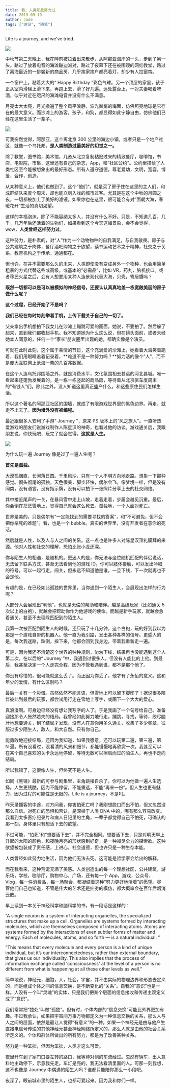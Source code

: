 ```yaml
---
title: 看，人类如此努力过
date: 2019-09-19
author: Jade
tags: ["游记", "随笔"]
---
```


Life is a journey,  and we’ve tried.

<!--more-->

![](https://tva1.sinaimg.cn/large/006y8mN6ly1g75zcc8ttpj32bc0tith2.jpg)

中秋节第二天晚上，我在睡前被拉着出来散步，从阿那亚海岸的一头，走到了另一头。路过了放着电音的海滩蹦迪派对，路过了夜幕下还在被围观的网红教堂，路过了离海最近的一排崭新的商品房，几乎挨家挨户都亮着灯，却少有人拉窗帘。

一个窗户上，粘着大大的“ Happy Birthday ”彩色气球。另一个顶层的家里，孩子正从室内滑梯上滑下来，再跑上去，滑了好几遍。远处露台上，一对夫妻喝着啤酒，似乎对近在咫尺的海滩电音并没有什么不满意。

月亮太大太亮，月光撒遍了整个风平浪静，波光粼粼的海面，仿佛照亮地球是它存在的最大意义。而沙滩上的游客，孩子，和狗，都显得如此宁静自由，仿佛他们已经在这里生活了一辈子。

![](https://tva1.sinaimg.cn/large/006y8mN6ly1g75zr4cdgmj31400u0u0z.jpg)

可我突然觉得，阿那亚，这个离北京 300 公里的海边小镇，或者只是一个地产社区，就像一个乌托邦，**是人类制造过最美好的幻觉之一。**

除了教堂，图书馆，美术馆，几沓从北京复制粘贴过来的精致餐厅，咖啡馆，书店，电影院，市集，这里还有自己的杂志，App，和“社区公约”。公约里描绘了人类社区至今能被想象出的最好形态。所有人遵守道德，尊老爱幼，文明，宽容，博爱，合作，创造。

从某种意义上，他们也做到了。这个”他们“，就是买了房子住在这里的主人们，和成群结队来度个周末，却也能立刻入戏的城市过客。尤其是在这个中秋的月圆之夜，一切都被加上了美好的滤镜。如果你也在这里，很可能会有对”面朝大海，春暖花开“生活的真切渴望。

这样的幸福泡沫，除了不能容纳太多人，并没有什么不好。只是，不知道几百，几千，几万年后还活着的生物们，如果看到这个今天这幅景象，会不会觉得，wow，**人类曾经这样努力过**。

这种努力，是朴素的，对“人”作为一个动物物种的自我满足，与自我敬畏。房子与公共建筑之于肉体，餐厅酒吧购物之于欲望，读书运动艺术之于精神，社交之于关系，教育机构之于传承，通通都在。

但也许，在并不需要那么久的未来，人类即使没有变成另外一个物种，也会用简单粗暴的方式代替这些或高级，或基本的“必需品”，比如 VR，药丸，脑机接口。或者移民火星之后，会有人想要用某种人造景观代替大海，贝壳，寄居蟹吗？

**既然一切都可以是可以被模拟的神经信号，还要认认真真地盖一栋宽敞美丽的房子做什么呢？**

**这个过程，已经开始了不是吗？**

**我们已经在每时每刻举着手机，上传下载关于自己的一切了。**

父亲拿出手机想拍下我女儿在沙滩上蹦跳可爱的画面。她说，不要拍了。然后躲了起来，直到我们都收起手机。我不知道她为什么这么说，但在镜头面前，或者未经她本人同意的，任何一个“家长”朋友圈里出现的她，都确实像是个演员。

可就在此时此刻，这个属于亲情的节日，这个充满爱的沙滩上，她看着大海笑着跑着，我们用眼睛追着记录着，**难道不是一种努力吗？**努力活的像个“人”，而不是庞大互联网上沧海一粟的几百兆数据。

在这个人造乌托邦围墙之外，就是消费水平，文化氛围相去甚远的河北县城。唯一看起来还蓬勃发展着的，是一栋一栋竖起的商品房，等待着从北京驱车度周末的“有钱人”们。除此之外，没人知道这里真正盛产什么，和这些原住民们怎样生活。

所以这个著名的阿那亚社区的围墙，就成了有限游戏世界里的黑色边界。再走，就走不出去了。**因为墙外没有被编程。**

最近跟很多人安利了手游“ Journey ”，原来 PS 版本上的“风之旅人”。一直听热爱游戏的朋友们说游戏制作人陈星汉的神奇，也看过他的访谈。游戏通关后，我跟朋友说，你快玩吧，玩完了就会觉得，**这就是人生。**

![](https://tva1.sinaimg.cn/large/006y8mN6ly1g75zstutcnj31sz0u0kjo.jpg)

为什么玩一遍 Journey 像是过了一遍人生呢？

**首先是孤独。**

大漠孤烟直，长河落日圆。千里风沙，只有一个人不明方向地走路。想象一下那种感觉。彻头彻尾的孤独。天色很美，脚步轻快，偶尔会飞，像梦境一样，但是没有同类，没有语言，没有指示牌，没有可以拍下一张照片分享上去的社交网络。

其中接近尾声的一关，在暴风雪中走上山坡，走着走着，步履会越见沉重。最后，你会倒在茫茫雪地上，觉得自己就会这么死去。孤独地，一个人面对死亡。



世界是美的，只是偶尔有“一定能找到的需要寻找的答案”，和“不可避免，但不会把你杀死的难题”。看，也是一个 bubble。真实的世界里，没有开发者在意你的死活。



然后就是人性，以及人与人之间的关系。这一点也是许多人对陈星汉顶礼膜拜的来源。他对人性和社交的理解，恐怕比张小龙还深。



你与陌生人的相遇，是随机的。更迷人的是，你无法与这位随机匹配的伴侣说话，无法留下联系方式，甚至无法看到他的游戏 ID。你可以肢体接触，可以发出吟唱的符号，可以一起行走，闯关，但永远不知道他是谁。一旦下线，下一次就再也不会是他。



有趣的是，在已经如此孤独的世界里，当你遇到一个陌生人，会展现出怎样的行为呢？



大部分人会展现出“利他”，也就是无偿的帮助和陪伴。越是高级玩家（比如通关 5 次以上的白袍），就越会把帮助你作为他游戏的使命。而越是新手玩家，就越会急着通关，甚至不去理睬匹配到的陌生人。



我第一次被匹配到陌生人的时候，还只玩了十几分钟。这个白袍，玩的好到我以为那是一个游戏自带的机器人。他一直为我引路，发出各种各样的信号。更感人的是，每次我迷路，跌倒，摔下来，他都会回到我身边，带着我重新走一遍。



可是，因为我还不清楚这个世界的种种规则，匆匆下线，结果再也没能遇到这个人第二次。在以后的“ Journey ”中，我遇到过很多人，但没有人能比的上他。到最后，我甚至决定一个人走完全程，因为不管我遇到谁，都不是那个他了。



你没有珍惜的，很可能就这么丢了。而正因为你丢了，他才有了永恒的意义。这和年少的爱情，有什么区别吗？



最后一关有一个彩蛋。虽然依然不能言语，但雪地上可以留下脚印了！据说很多陪伴彼此到最后的玩家，都尝试用行走在雪地上写字，或画下一个大大的爱心。



真浪漫啊。可身边已经没有想让我写字的人了。于是我画了一个句号给自己。准备迎接那令人怅然若失的结局。我曾经如此努力地行走，蹦跳，寻找，等待，绞尽脑汁地想要通关，到了结局才发现，没有人在意你用多久通关，收集了多少奖章，征服过多少陌生人，敌人，和大自然。只有你自己。



能勇敢地迎接结局，还因为我知道，如果我愿意，还可以玩第二遍，第三遍，第 N 遍。所有没看过，没看清的风景和细节，都能慢慢地再欣赏一次。我甚至可以在某个自己喜欢的关卡永远地停留，等待无数可以擦肩而过的陌生人，再也不走向结局。



所以我错了，这很像人生，但终究不是人生。



如同《黑镜》最新的可参与剧集里，主角跳楼自杀了，你可以为他做一遍人生选择。人生更残酷，因为不能停留，不能重选，不能“再来一份”。但人生也更有魅力，因为过程的可能性是无限的。Life is a journey，不是吗。



昨天录播客的中途，对方问我，你害怕死亡吗？我刚想脱口而出不怕，但又忽然没那么自信。对死亡的恐惧和否认，是深植于人类 DNA 中的，哪有那么容易改变。我看到太多医疗纪录片和病人日记里的主角，一辈子都觉得自己不怕死，可确认的那一刻，身体里只有想活下去的欲望。



不过可能，“怕死”和“想要活下去”，并不完全相同。想要活下去，只是对明天早上升起的太阳的颜色，和夜晚月亮的形状感到好奇，是一种竭尽全力的探索欲。这种欲望被包装成了责任感，上进心，社会道德，但也许只是一种生存本能。



人类曾经如此努力地生活，因为他们无法去死。这可能是哲学家会给出的解释。



而在我看来，这种荒诞充满了美感。人类创造出的每一个理想社区，公共建筑，游乐场，学校，咖啡厅，购物中心，广场，还有每一个 App，游戏，公众号，Vlog，每一件消费品，每一场聚会，都凝结着这种”努力更好地活着”的愿望。尽管他们自己也知道，不管是伟大的艺术还是拙劣的模仿，都大概率会在百年后烟消云散。



早上读到一本关于神经科学和脑科学的书，有一段话是这样的：



“A single neuron is a system of interacting organelles, the specialized structures that make up a cell. Organelles are systems formed by interacting molecules, which are themselves composed of interacting atoms. Atoms are systems formed by the interactions of even subtler forms of matter and energy. Each of molecules, atoms, and so forth — is a natural individual. ”



“This means that every molecule and every person is a kind of unique individual, but it’s our interconnectedness, rather than external boundary, that gives us our individuality. This also implies that the process of information exchange called 'consciousness' at the level of a person is no different from what is happening at all these other levels as well.”



简单地说，神经元，细胞，人，社会，宇宙，并不由实际的物理边界和形态去定义的，而是组成个体之间的信息交换，是不断变化的“关系”。自我的“意识”也是一样。人没有一个叫“灵魂”的实体，只是我们把某个层面的信息接收和传递主观定义成了“意识”。



我们常常把“独处”叫做“孤独”。但有时，个体内部的“信息交换”可能比外界更加有趣。不过我承认，如果把宇宙间万事万物都定义为一种信息交换的关系，那么人与人之间的层面，依然是最让人觉得“有意义”的一种。如果一个神经元是由与他产生直接电信号传递的其他神经元甚至神经网络所定义的，那么人就是由他的社会关系所定义的。个体和群体所做出的所有努力，都是为了改善某种关系。



努力是一种笨拙，但因为笨拙，人类才这么可爱。



夜里开车到了家门口要左转的路口，我等待对侧的车流经过。忽然有辆车，出人意料地主动停下，示意我先走。车灯是亮的，我无法看清里面的人。可那一刻我想，这不也像是 Journey 中偶遇的陌生人吗？谁都只能陪你那么一小段吧。



夜深了，眼前城市里的陌生人，也都可爱起来。因为我和你们一样。